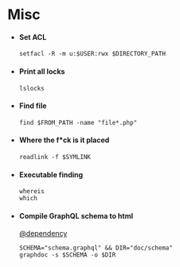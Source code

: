 # Misc

- #### Set ACL
  ```console
  setfacl -R -m u:$USER:rwx $DIRECTORY_PATH
  ```

- #### Print all locks
  ```console
  lslocks
  ```

- #### Find file
  ```console
  find $FROM_PATH -name "file*.php" 
  ```

- #### Where the f*ck is it placed
  ```console
  readlink -f $SYMLINK
  ```

- #### Executable finding
  ```console
  whereis
  which
  ```

- #### Compile GraphQL schema to html 
  [@dependency](https://github.com/2fd/graphdoc)
  ```console
  SCHEMA="schema.graphql" && DIR="doc/schema" 
  graphdoc -s $SCHEMA -o $DIR
  ```
